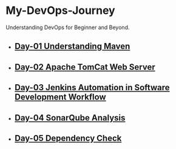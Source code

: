 # My-DevOps-Journey
Understanding DevOps for Beginner and Beyond.
- ## [Day-01 Understanding Maven](https://github.com/EmAdd9/Maven-day-01.git)
- ## [Day-02 Apache TomCat Web Server](https://github.com/EmAdd9/My-DevOps-Journey.git)
- ## [Day-03 Jenkins Automation in Software Development Workflow](https://github.com/EmAdd9/Jenkins-Day03.git)
- ## [Day-04 SonarQube Analysis](https://github.com/EmAdd9/SonarQube-Day04.git)
- ## [Day-05 Dependency Check](https://github.com/EmAdd9/Dependency-Check.git)
